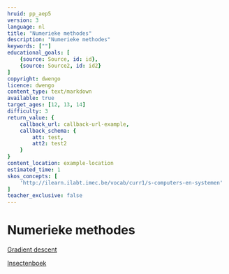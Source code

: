 ```yaml
---
hruid: pp_aep5
version: 3
language: nl
title: "Numerieke methodes"
description: "Numerieke methodes"
keywords: [""]
educational_goals: [
    {source: Source, id: id}, 
    {source: Source2, id: id2}
]
copyright: dwengo
licence: dwengo
content_type: text/markdown
available: true
target_ages: [12, 13, 14]
difficulty: 3
return_value: {
    callback_url: callback-url-example,
    callback_schema: {
        att: test,
        att2: test2
    }
}
content_location: example-location
estimated_time: 1
skos_concepts: [
    'http://ilearn.ilabt.imec.be/vocab/curr1/s-computers-en-systemen'
]
teacher_exclusive: false
---
```


# Numerieke methodes


[Gradient descent](https://dwengo.org/backend/api/learningObject/getWrapped?hruid=kiks_gradient_descent&version=3&language=nl)

[Insectenboek](https://dwengo.org/learning-path.html?hruid=stem_insectbooks&language=nl&te=true&source_page=%2Fpython_programming%2F&source_title=%20Programmeren%20in%20Python#stem5_0;nl;3)



